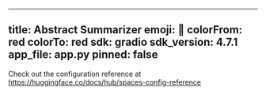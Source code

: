 
---
title: Abstract Summarizer
emoji: 🏢
colorFrom: red
colorTo: red
sdk: gradio
sdk_version: 4.7.1
app_file: app.py
pinned: false
---
Check out the configuration reference at https://huggingface.co/docs/hub/spaces-config-reference
